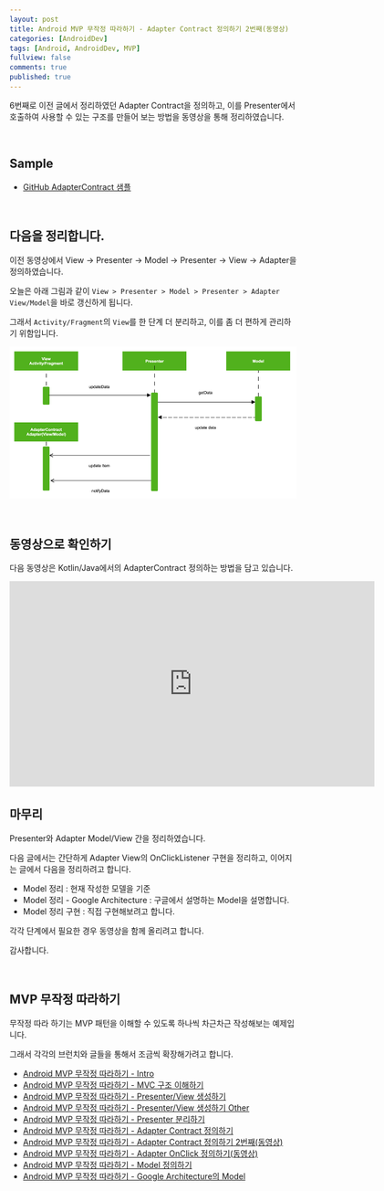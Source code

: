 ```yaml
---
layout: post
title: Android MVP 무작정 따라하기 - Adapter Contract 정의하기 2번째(동영상)
categories: [AndroidDev]
tags: [Android, AndroidDev, MVP]
fullview: false
comments: true
published: true
---
```


6번째로 이전 글에서 정리하였던 Adapter Contract을 정의하고, 이를 Presenter에서 호출하여 사용할 수 있는 구조를 만들어 보는 방법을 동영상을 통해 정리하였습니다.


<br />

## Sample

- [GitHub AdapterContract 샘플](https://github.com/taehwandev/AndroidMVPSample/tree/03-MVP-AdapterContract)


<br />

## 다음을 정리합니다.

이전 동영상에서 View -> Presenter -> Model -> Presenter -> View -> Adapter을 정의하였습니다.

오늘은 아래 그림과 같이 `View > Presenter > Model > Presenter > Adapter View/Model`을 바로 갱신하게 됩니다.

그래서 `Activity/Fragment`의 `View`를 한 단계 더 분리하고, 이를 좀 더 편하게 관리하기 위함입니다.

![mvp_adapter_contract]


<br />

## 동영상으로 확인하기

다음 동영상은 Kotlin/Java에서의 AdapterContract 정의하는 방법을 담고 있습니다.

<iframe width="640" height="360" src="https://www.youtube.com/embed/Wsv6fFHqO44?rel=0" frameborder="0" allowfullscreen></iframe>


<br />

## 마무리

Presenter와 Adapter Model/View 간을 정리하였습니다.

다음 글에서는 간단하게 Adapter View의 OnClickListener 구현을 정리하고, 이어지는 글에서 다음을 정리하려고 합니다.

- Model 정리 : 현재 작성한 모델을 기준
- Model 정리 - Google Architecture : 구글에서 설명하는 Model을 설명합니다.
- Model 정리 구현 : 직접 구현해보려고 합니다.

각각 단계에서 필요한 경우 동영상을 함께 올리려고 합니다.

감사합니다.


<br />

## MVP 무작정 따라하기

무작정 따라 하기는 MVP 패턴을 이해할 수 있도록 하나씩 차근차근 작성해보는 예제입니다.

그래서 각각의 브런치와 글들을 통해서 조금씩 확장해가려고 합니다.

- [Android MVP 무작정 따라하기 - Intro](http://thdev.tech/androiddev/2016/10/12/Android-MVP-Intro.html)
- [Android MVP 무작정 따라하기 - MVC 구조 이해하기](http://thdev.tech/androiddev/2016/10/23/Android-MVC-Architecture.html)
- [Android MVP 무작정 따라하기 - Presenter/View 생성하기](http://thdev.tech/androiddev/2016/11/28/Android-MVP-One.html)
- [Android MVP 무작정 따라하기 - Presenter/View 생성하기 Other](http://thdev.tech/androiddev/2016/11/30/Android-MVP-Two.html)
- [Android MVP 무작정 따라하기 - Presenter 분리하기](http://thdev.tech/androiddev/2016/12/23/Android-MVP-Three.html)
- [Android MVP 무작정 따라하기 - Adapter Contract 정의하기](http://thdev.tech/androiddev/2016/12/26/Android-MVP-Four.html)
- [Android MVP 무작정 따라하기 - Adapter Contract 정의하기 2번째(동영상)](http://thdev.tech/androiddev/2016/12/27/Android-MVP-Four-Two.html)
- [Android MVP 무작정 따라하기 - Adapter OnClick 정의하기(동영상)](http://thdev.tech/androiddev/2016/12/29/Android-MVP-Four-Three.html)
- [Android MVP 무작정 따라하기 - Model 정의하기](http://thdev.tech/androiddev/2016/12/29/Android-MVP-Model-One.html)
- [Android MVP 무작정 따라하기 - Google Architecture의 Model](http://thdev.tech/androiddev/2017/01/09/Android-MVP-Model-Two.html)



[mvp_adapter_contract]: /images/2016/2016-12-26-Android-MVP-Four/mvp_adapter_contract.png
